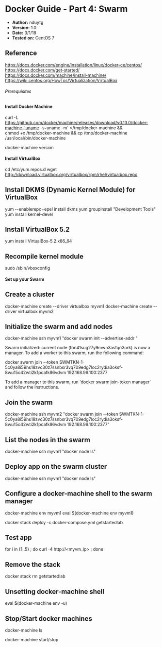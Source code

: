# Docker Guide - Part 4: Swarm

- **Author:** nduytg
- **Version:** 1.0
- **Date:** 3/1/18
- **Tested on:** CentOS 7

## Reference
https://docs.docker.com/engine/installation/linux/docker-ce/centos/
https://docs.docker.com/get-started/
https://docs.docker.com/machine/install-machine/
https://wiki.centos.org/HowTos/Virtualization/VirtualBox

###### Prerequisites
#### Install Docker Machine
curl -L https://github.com/docker/machine/releases/download/v0.13.0/docker-machine-`uname -s`-`uname -m` >/tmp/docker-machine && \
chmod +x /tmp/docker-machine && cp /tmp/docker-machine /usr/local/bin/docker-machine

docker-machine version

#### Install VirtualBox
cd /etc/yum.repos.d
wget http://download.virtualbox.org/virtualbox/rpm/rhel/virtualbox.repo

## Install DKMS (Dynamic Kernel Module) for VirtualBox
yum --enablerepo=epel install dkms
yum groupinstall "Development Tools"
yum install kernel-devel

## Install VirtualBox 5.2
yum install VirtualBox-5.2.x86_64

## Recompile kernel module
sudo /sbin/vboxconfig

#### Set up your Swarm
## Create a cluster
docker-machine create --driver virtualbox myvm1
docker-machine create --driver virtualbox myvm2

## Initialize the swarm and add nodes
docker-machine ssh myvm1 "docker swarm init --advertise-addr <myvm1 ip>"

Swarm initialized: current node (fon41sug27y9mwn3asfqo3ork) is now a manager.
To add a worker to this swarm, run the following command:

docker swarm join --token SWMTKN-1-5c0ya8i59hs18zvc30z7ssnbsr3vq709edg7loc2rydia3oksf-8wu15o42wti2k1pcafk86vdvm 192.168.99.100:2377

To add a manager to this swarm, run 'docker swarm join-token manager' and follow the instructions.

## Join the swarm
docker-machine ssh myvm2 "docker swarm join --token SWMTKN-1-5c0ya8i59hs18zvc30z7ssnbsr3vq709edg7loc2rydia3oksf-8wu15o42wti2k1pcafk86vdvm 192.168.99.100:2377"

## List the nodes in the swarm
docker-machine ssh myvm1 "docker node ls"

## Deploy app on the swarm cluster
docker-machine ssh myvm1 "docker node ls"

## Configure a docker-machine shell to the swarm manager
docker-machine env myvm1
eval $(docker-machine env myvm1)

docker stack deploy -c docker-compose.yml getstartedlab

## Test app
for i in {1..5} ; do curl -4 http://<myvm_ip> ; done

## Remove the stack
docker stack rm getstartedlab

## Unsetting docker-machine shell
eval $(docker-machine env -u)

## Stop/Start docker machines
docker-machine ls

docker-machine start/stop <machine-name>
